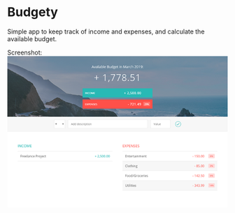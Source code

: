 # Budgety

Simple app to keep track of income and expenses, and calculate the available budget.

Screenshot:
![Screenshot](screenshot.png)